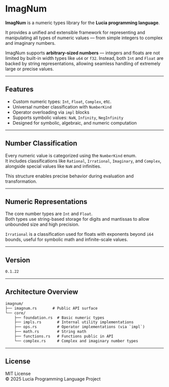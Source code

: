 # ImagNum

**ImagNum** is a numeric types library for the **Lucia programming language**.

It provides a unified and extensible framework for representing and manipulating all types of numeric values — from simple integers to complex and imaginary numbers.

ImagNum supports **arbitrary-sized numbers** — integers and floats are not limited by built-in width types like `u64` or `f32`. Instead, both `Int` and `Float` are backed by string representations, allowing seamless handling of extremely large or precise values.

---

## Features

- Custom numeric types: `Int`, `Float`, `Complex`, etc.
- Universal number classification with `NumberKind`
- Operator overloading via `impl` blocks
- Supports symbolic values: `NaN`, `Infinity`, `NegInfinity`
- Designed for symbolic, algebraic, and numeric computation

---

## Number Classification

Every numeric value is categorized using the `NumberKind` enum.  
It includes classifications like `Rational`, `Irrational`, `Imaginary`, and `Complex`, alongside special values like `NaN` and infinities.

This structure enables precise behavior during evaluation and transformation.

---

## Numeric Representations

The core number types are `Int` and `Float`.  
Both types use string-based storage for digits and mantissas to allow unbounded size and high precision.

`Irrational` is a classification used for floats with exponents beyond `i64` bounds, useful for symbolic math and infinite-scale values.

---

## Version

```txt
0.1.22
```

---

## Architecture Overview

```txt
imagnum/
├── imagnum.rs       # Public API surface
└── core/
    ├── foundation.rs  # Basic numeric types
    ├── impls.rs       # Internal utility implementations
    ├── ops.rs         # Operator implementations (via `impl`)
    ├── math.rs        # String math
    ├── functions.rs   # Functions public in API
    └── complex.rs     # Complex and imaginary number types
```

---

## License

MIT License  
© 2025 Lucia Programming Language Project
